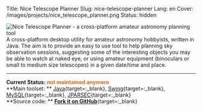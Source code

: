 Title: Nice Telescope Planner
Slug: nice-telescope-planner
Lang: en
Cover: /images/projects/nice_telescope_planner.png
Status: hidden


![Nice Telescope Planner - a cross-platform amateur astronomy planning
tool]({filename}/images/projects/nice_telescope_planner.png)
A cross-platform desktop utility for amateur astronomy hobbyists, written in Java. The aim is to provide an easy to use tool to help planning sky observation sessions, suggesting some of the interesting objects you may be able to watch at naked eye, or using amateur equipment (binoculars or small to medium size telescopes) in a given date/time and place.


____

**Current Status: <span style="color:chocolate">not maintained anymore</span>**  
**Main toolset: ** [Java](https://www.java.com){target=:_blank}, [Swing](https://docs.oracle.com/javase/8/docs/technotes/guides/swing/){target=:_blank}, [MySQL](https://www.mysql.com/){target=:_blank}, [JPARSEC](http://conga.oan.es/~alonso/jparsec/doc/index.html){target=:_blank}  
**Source code: ** [**Fork it on GitHub**](https://github.com/victordomingos/NiceTelescopePlanner){target=:_blank}

